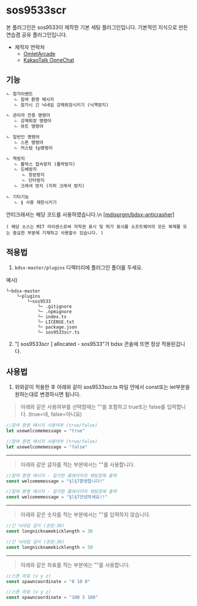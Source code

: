 # sos9533scr

본 플러그인은 sos9533이 제작한 기본 세팅 플러그인입니다.
기본적인 지식으로 만든 연습겸 공유 플러그인입니다.

-   제작자 연락처
    -   [OmletArcade](https://omlet.gg/profile/sos9533)
    -   [KakaoTalk OpneChat](https://open.kakao.com/me/sos9533)

## 기능

```txt
ㄴ 참가이벤트
   ㄴ 참여 환영 메시지
   ㄴ 참가시 긴 닉네임 강제퇴장시키기 (닉핵방지)

ㄴ 관리자 전용 명령어
   ㄴ 강제퇴장 명령어
   ㄴ 뮤트 명령어

ㄴ 일반인 명령어
   ㄴ 스폰 명령어
   ㄴ 커스텀 tp명령어

ㄴ 핵방지
   ㄴ 툴박스 접속방지 (툴박방지)
   ㄴ 도배방지
      ㄴ 장문방지
      ㄴ 단타방지
   ㄴ 크래셔 방지 (지퍼 크래셔 방지)
   
ㄴ 기타기능
   ㄴ § 사용 제한시키기
```

안티크래셔는 해당 코드를 사용하였습니다.\n
[ [mdisprgm/bdsx-anticrasher] ](https://github.com/mdisprgm/bdsx-anticrasher)
```
( 해당 소스는 MIT 라이센스로써 저작권 표시 및 허가 표시를 소프트웨어의 모든 복제물 또는 중요한 부분에 기재하고 사용할수 있습니다. )
```
## 적용법

1. `bdsx-master/plugins` 디렉터리에 플러그인 폴더를 두세요.

예시)

```
└─bdsx-master
    └─plugins
        └─sos9533
            └─ .gitignore
            └─ .npmignore
            └─ index.ts
            └─ LICENSE.txt
            └─ package.json
            └─ sos9533scr.ts
```
2. "[ sos9533scr ] allocated - sos9533"가 bdsx 콘솔에 뜨면 정상 적용된겁니다.

## 사용법

1. 위와같이 적용한 후 아래와 같이 sos9533scr.ts 파일 안에서 const또는 let부분을 원하는대로 변경하시면 됩니다.

> 아래와 같은 사용여부를 선택할때는 ""를 포함하고 true또는 false를 입력합니다.
> (true=네, false=아니요)

```ts
//참여 환영 메시지 사용여부 (true/false)
let usewelcomemessage = "true"
```

```ts
//참여 환영 메시지 사용여부 (true/false)
let usewelcomemessage = "false"
```

---

> 아래와 같은 글자를 적는 부분에서는 ""를 사용합니다.

```ts
//참여 환영 메시지 - 참가한 플레이어의 채팅창에 출력
const welcomemessage = "§l§7환영합니다!"
```

```ts
//참여 환영 메시지 - 참가한 플레이어의 채팅창에 출력
const welcomemessage = "§l§7안녕하세요!!"
```

---

> 아래와 같은 숫자를 적는 부분에서는 ""를 입력하지 않습니다.

```ts
//긴 닉네임 길이 (권장:30)
const longnicknamekicklength = 30
```

```ts
//긴 닉네임 길이 (권장:30)
const longnicknamekicklength = 50
```

---

> 아래와 같은 좌표를 적는 부분에는 ""를 사용합니다.

```ts
//스폰 좌표 (x y z)
const spawncoordinate = "0 10 0"
```

```ts
//스폰 좌표 (x y z)
const spawncoordinate = "100 5 100"
```
